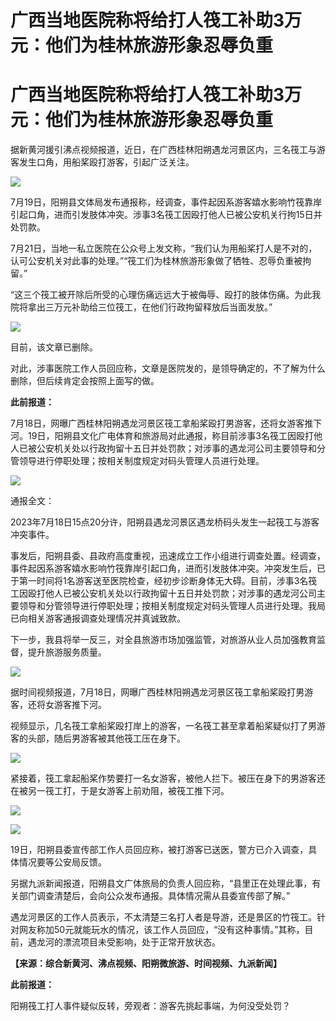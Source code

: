# 广西当地医院称将给打人筏工补助3万元：他们为桂林旅游形象忍辱负重

# 广西当地医院称将给打人筏工补助3万元：他们为桂林旅游形象忍辱负重

据新黄河援引沸点视频报道，近日，在广西桂林阳朔遇龙河景区内，三名筏工与游客发生口角，用船桨殴打游客，引起广泛关注。

![](https://inews.gtimg.com/om_bt/OGqkQLADb56v1sPHUHyqWh4BFmxQ9tg1NEnGWureX2Zs4AA/1000)

7月19日，阳朔县文体局发布通报称，经调查，事件起因系游客嬉水影响竹筏靠岸引起口角，进而引发肢体冲突。涉事3名筏工因殴打他人已被公安机关行拘15日并处罚款。

7月21日，当地一私立医院在公众号上发文称，“我们认为用船桨打人是不对的，认可公安机关对此事的处理。”“筏工们为桂林旅游形象做了牺牲、忍辱负重被拘留。”

“这三个筏工被开除后所受的心理伤痛远远大于被侮辱、殴打的肢体伤痛。为此我院将拿出三万元补助给三位筏工，在他们行政拘留释放后当面发放。”

![](https://inews.gtimg.com/om_bt/OM40SMRO7-SSDr4EaWErgRxHtsdzCLp1FPc5MJZW0IuRQAA/1000)

目前，该文章已删除。

对此，涉事医院工作人员回应称，文章是医院发的，是领导确定的，不了解为什么删除，但后续肯定会按照上面写的做。

**此前报道：**

7月18日，网曝广西桂林阳朔遇龙河景区筏工拿船桨殴打男游客，还将女游客推下河。19日，阳朔县文化广电体育和旅游局对此通报，称目前涉事3名筏工因殴打他人已被公安机关处以行政拘留十五日并处罚款；对涉事的遇龙河公司主要领导和分管领导进行停职处理；按相关制度规定对码头管理人员进行处理。

![](https://inews.gtimg.com/om_bt/O0rml8f7fxnTFQWTA4rKO2925ylJhkSe2tCg5qIw9249MAA/1000)

通报全文：

2023年7月18日15点20分许，阳朔县遇龙河景区遇龙桥码头发生一起筏工与游客冲突事件。

事发后，阳朔县委、县政府高度重视，迅速成立工作小组进行调查处置。经调查，事件起因系游客嬉水影响竹筏靠岸引起口角，进而引发肢体冲突。冲突发生后，已于第一时间将1名游客送至医院检查，经初步诊断身体无大碍。目前，涉事3名筏工因殴打他人已被公安机关处以行政拘留十五日并处罚款；对涉事的遇龙河公司主要领导和分管领导进行停职处理；按相关制度规定对码头管理人员进行处理。我局已向相关游客通报调查处理情况并真诚致款。

下一步，我县将举一反三，对全县旅游市场加强监管，对旅游从业人员加强教育监督，提升旅游服务质量。

![](https://inews.gtimg.com/om_bt/OE9Pte6hwYCdGbk9VwmD_xMGPuvqzFSzMCpphyC76mo1UAA/1000)

据时间视频报道，7月18日，网曝广西桂林阳朔遇龙河景区筏工拿船桨殴打男游客，还将女游客推下河。

视频显示，几名筏工拿船桨殴打岸上的游客，一名筏工甚至拿着船桨疑似打了男游客的头部，随后男游客被其他筏工压在身下。

![](https://inews.gtimg.com/om_bt/ORZVVlAYZi3w2B2sPkePzwaL3RCTV_5FUqNbGCB5mndD4AA/1000)

紧接着，筏工拿起船桨作势要打一名女游客，被他人拦下。被压在身下的男游客还在被另一筏工打，于是女游客上前劝阻，被筏工推下河。

![](https://inews.gtimg.com/om_bt/OK3Qnj7Ly4SnoKCQJisHVdaifK9vgBZfzHi6IquhhXYQMAA/1000)

![](https://inews.gtimg.com/om_bt/O72V2V2EuFgFeS1JAPe4Y6FSrSibdxWFta5r0HNQBQJm0AA/1000)

19日，阳朔县委宣传部工作人员回应称，被打游客已送医，警方已介入调查，具体情况要等公安局反馈。

另据九派新闻报道，阳朔县文广体旅局的负责人回应称，“县里正在处理此事，有关部门调查清楚后，会向公众发布通报。具体情况需从县委宣传部了解。”

遇龙河景区的工作人员表示，不太清楚三名打人者是导游，还是景区的竹筏工。针对网友称加50元就能玩水的情况，该工作人员回应，“没有这种事情。”其称，目前，遇龙河的漂流项目未受影响，处于正常开放状态。

**【来源：综合新黄河、沸点视频、阳朔微旅游、时间视频、九派新闻】**

**此前报道：**

阳朔筏工打人事件疑似反转，旁观者：游客先挑起事端，为何没受处罚？

